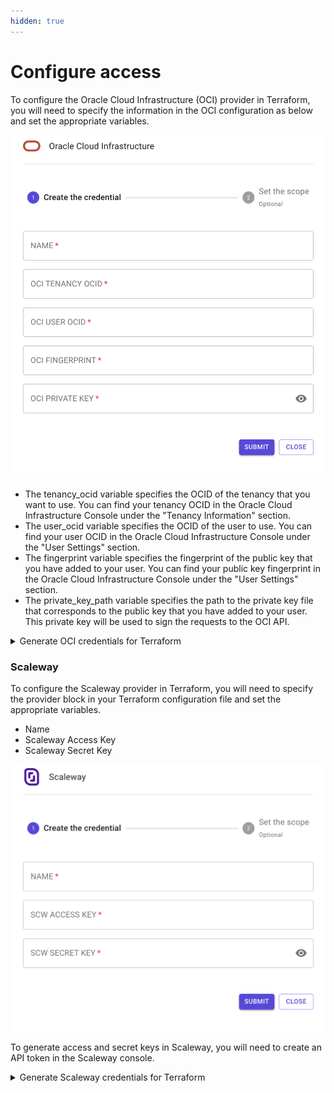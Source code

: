 ```yaml
---
hidden: true
---
```


# Configure access

To configure the Oracle Cloud Infrastructure (OCI) provider in Terraform, you will need to specify the information in the OCI configuration as below and set the appropriate variables.

![oci\_config](../../.gitbook/assets/oci_config.png)

* The tenancy\_ocid variable specifies the OCID of the tenancy that you want to use. You can find your tenancy OCID in the Oracle Cloud Infrastructure Console under the "Tenancy Information" section.
* The user\_ocid variable specifies the OCID of the user to use. You can find your user OCID in the Oracle Cloud Infrastructure Console under the "User Settings" section.
* The fingerprint variable specifies the fingerprint of the public key that you have added to your user. You can find your public key fingerprint in the Oracle Cloud Infrastructure Console under the "User Settings" section.
* The private\_key\_path variable specifies the path to the private key file that corresponds to the public key that you have added to your user. This private key will be used to sign the requests to the OCI API.

<details>

<summary>Generate OCI credentials for Terraform</summary>

To generate Oracle Cloud Infrastructure (OCI) credentials for use with Terraform, you can use the OCI Console or the OCI CLI.

1. Using OCI Console:
2. Log in to the OCI Console
3. Go to the Identity service
4. Select Users from the navigation menu
5. Click on the "Create User" button
6. Enter a username, select "Programmatic" for the access type and then click on "Create"
7. Click on the username of the user you just created
8. Click on the "Create API Key" button

Click on the "Download" button to download the private key in PEM format

</details>

### Scaleway

To configure the Scaleway provider in Terraform, you will need to specify the provider block in your Terraform configuration file and set the appropriate variables.

* Name
* Scaleway Access Key
* Scaleway Secret Key

![scaleway\_config](../../.gitbook/assets/scaleway_config.png)

To generate access and secret keys in Scaleway, you will need to create an API token in the Scaleway console.

<details>

<summary>Generate Scaleway credentials for Terraform</summary>

Here are the steps to generate access key and secret key in Scaleway:

1. Go to the Scaleway console (https://console.scaleway.com) and sign in.
2. In the navigation menu, click on "Account" and then "API Tokens"
3. Click on the "Create a token" button.
4. In the "Create an API Token" form, give a name to the token and provide a brief description.
5. Under "Rights" select the rights that you want to assign to the token. These rights will determine the actions that can be performed by the token.
6. Click on "Create" to create the token.
7. Once the token is created, you will see the option to "Show the token". This is the only time the token will be displayed.
8. Once you have the token, you can use it as an access key.
9. You can also assign or revoke rights to the token by clicking on the pencil icon next to the token.

Scaleway does not provide a secret key. Instead, it uses the token generated as the access key and no separate secret key is required.

</details>
